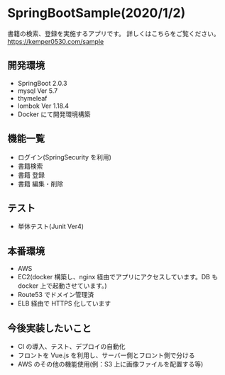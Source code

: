 # SpringBootSample(2020/1/2)

書籍の検索、登録を実施するアプリです。
詳しくはこちらをご覧ください。<br>
<https://kemper0530.com/sample>

## 開発環境

- SpringBoot 2.0.3
- mysql Ver 5.7
- thymeleaf
- lombok Ver 1.18.4
- Docker にて開発環境構築

## 機能一覧

- ログイン(SpringSecurity を利用)
- 書籍検索
- 書籍 登録
- 書籍 編集・削除

## テスト

- 単体テスト(Junit Ver4)

## 本番環境

- AWS
- EC2(docker 構築し、nginx 経由でアプリにアクセスしています。DB も docker 上で起動させています。)
- Route53 でドメイン管理済
- ELB 経由で HTTPS 化しています

## 今後実装したいこと

- CI の導入、テスト、デプロイの自動化
- フロントを Vue.js を利用し、サーバー側とフロント側で分ける
- AWS のその他の機能使用(例：S3 上に画像ファイルを配置する等)
